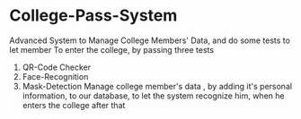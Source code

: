 # College-Pass-System
Advanced System to Manage College Members' Data, and do some tests to let member To enter the college, by passing three tests
1) QR-Code Checker
2) Face-Recognition
3) Mask-Detection
Manage college member's data , by adding it's personal information, to our database, to let the system recognize him, when he enters the college after that
